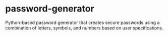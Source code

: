 # password-generator
Python-based password generator that creates secure passwords using a combination of letters, symbols, and numbers based on user specifications.
